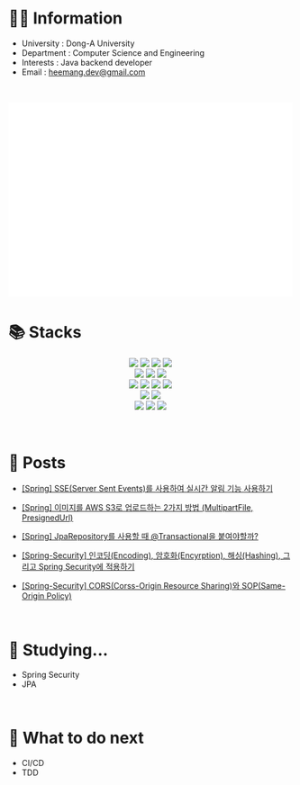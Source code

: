<div>
  <h1>💁🏻 Information</h1>

  - University : Dong-A University
  - Department : Computer Science and Engineering
  - Interests : Java backend developer
  - Email : heemang.dev@gmail.com
</div>
<br>
<div>
  <!--
    ![Metrics](/github-metrics.svg)
  <br> -->

  ![Metrics](/metrics.plugin.isocalendar.fullyear.svg)
  
</div>

<!-- 기술 스택 -->
<div>
<h1>📚 Stacks</h1>
<div align=center>
  <img src="https://img.shields.io/badge/html5-E34F26?style=for-the-badge&logo=html5&logoColor=white">
  <img src="https://img.shields.io/badge/css-1572B6?style=for-the-badge&logo=css3&logoColor=white">
  <img src="https://img.shields.io/badge/javascript-F7DF1E?style=for-the-badge&logo=javascript&logoColor=black">
  <img src="https://img.shields.io/badge/bootstrap-7952B3?style=for-the-badge&logo=bootstrap&logoColor=white">
  <br>

  <img src="https://img.shields.io/badge/java-007396?style=for-the-badge&logo=java&logoColor=white">
  <img src="https://img.shields.io/badge/kotlin-7F52FF?style=for-the-badge&logo=kotlin&logoColor=white">
  <img src="https://img.shields.io/badge/c++-00599C?style=for-the-badge&logo=cplusplus&logoColor=white">
  <br>

  <img src="https://img.shields.io/badge/springboot-6DB33F?style=for-the-badge&logo=springboot&logoColor=white">
  <img src="https://img.shields.io/badge/androidstudio-34A853?style=for-the-badge&logo=android&logoColor=white">
  <img src="https://img.shields.io/badge/mysql-4479A1?style=for-the-badge&logo=mysql&logoColor=white">
  <img src="https://img.shields.io/badge/thymeleaf-005F0F?style=for-the-badge&logo=thymeleaf&logoColor=white">
  <br>
  
  <img src="https://img.shields.io/badge/gradle-02303A?style=for-the-badge&logo=gradle&logoColor=white">
  <img src="https://img.shields.io/badge/hibernate-59666C?style=for-the-badge&logo=Hibernate&logoColor=white">
  <br>
  
  <img src="https://img.shields.io/badge/github-181717?style=for-the-badge&logo=github&logoColor=white">
  <img src="https://img.shields.io/badge/git-F05032?style=for-the-badge&logo=git&logoColor=white">
  <img src="https://img.shields.io/badge/docker-2496ED?style=for-the-badge&logo=docker&logoColor=white">
  <br>

  <br>
  

</div>
</div>
<br>

<!-- 블로그 포스트 -->
<div>
<h1>📝 Posts</h1>

- <a href="https://server-technology.tistory.com/329">[Spring] SSE(Server Sent Events)를 사용하여 실시간 알림 기능 사용하기</a>

- <a href="https://server-technology.tistory.com/326">[Spring] 이미지를 AWS S3로 업로드하는 2가지 방법 (MultipartFile, PresignedUrl)</a>

- <a href="https://server-technology.tistory.com/324">[Spring] JpaRepository를 사용할 때 @Transactional을 붙여야할까?</a>

- <a href="https://server-technology.tistory.com/322">[Spring-Security] 인코딩(Encoding), 암호화(Encyrption), 해싱(Hashing), 그리고 Spring Security에 적용하기</a>

- <a href="https://server-technology.tistory.com/317">[Spring-Security] CORS(Corss-Origin Resource Sharing)와 SOP(Same-Origin Policy)</a>

</div>
<br>

<div>
  <h1>📌 Studying...</h1>

- Spring Security
- JPA
  
</div>
<br>

<div>
<h1>🤔 What to do next</h1>
  
- CI/CD
- TDD
  
</div>
<br>


